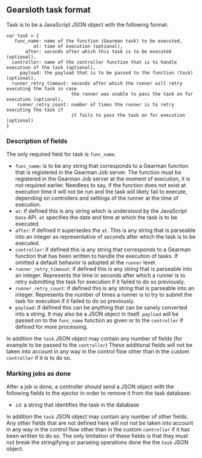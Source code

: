 ## Gearsloth task format

Task is to be a JavaScript JSON object with the following format:

```
var task = {
   func_name: name of the function (Gearman task) to be executed,
          at: time of execution (optional),
       after: seconds after which this task is to be executed (optional),
  controller: name of the controller function that is to handle execution of the task (optional),
     payload: the payload that is to be passed to the function (task) (optional),
  runner_retry_timeout: seconds after which the runner will retry executing the task in case 
                        the runner was unable to pass the task on for execution (optional),
    runner_retry_count: number of times the runner is to retry executing the task if 
                        it fails to pass the task on for execution (optional)
}
```

### Description of fields

The only required field for task is `func_name`.

* `func_name`: is to be any string that corresponds to a Gearman function that is registered in the Gearman Job server. The function must be registered in the Gearman Job server at the moment of execution, it is not required earlier. Needless to say, if the function does not exist at execution time it will not be run and the task will likely fail to execute, depending on controllers and settings of the runner at the time of execution.
* `at`: if defined this is any string which is understood by the JavaScript `Date` API. `at` specifies the date and time at which the task is to be executed.
* `after`: if defined it supersedes the `at`. This is any string that is parseable into an integer as representative of *seconds* after which the task is to be executed.
* `controller`: if defined this is any string that corresponds to a Gearman function that has been written to handle the execution of tasks. If omitted a default behavior is adopted at the `runner` level.
* `runner_retry_timeout`: if defined this is any string that is parseable into an integer. Represents the time in seconds after which a runner is to retry submitting the task for execution if it failed to do so previously.
* `runner_retry_count`: if defined this is any string that is parseable into an integer. Represents the number of times a runner is to try to submit the task for execution if it failed to do so previously.
* `payload`: if defined this can be anything that can be sanely converted into a string. It may also be a JSON object in itself. `payload` will be passed on to the `func_name` function as given or to the `controller` if defined for more processing.


In addition the `task` JSON object may contain any number of fields (for example to be passed to the `controller`) These additional fields will not be taken into account in any way in the control flow other than in the custom `controller` if it is to do so.

### Marking jobs as done

After a job is done, a controller should send a JSON object with the following fields to the ejector in order to remove it from the task database:
* `id`: a string that identifies the task in the database

In addition the `task` JSON object may contain any number of other fields. Any other fields that are not defined here will not not be taken into account in any way in the control flow other than in the custom `controller` if it has been written to do so. The only limitation of these fields is that they must not break the stringifying or parseing operations done the the `task` JSON object.

